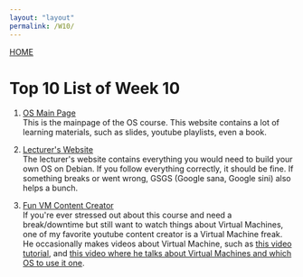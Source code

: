 ```yaml
---
layout: "layout"
permalink: /W10/
---
```


[HOME](../)

# Top 10 List of Week 10

1. [OS Main Page](https://os.vlsm.org/)<br>
This is the mainpage of the OS course. This website contains a lot of learning materials, such as slides, youtube playlists, even a book.

2. [Lecturer's Website](https://osp4diss.vlsm.org/)<br>
The lecturer's website contains everything you would need to build your own OS on Debian. If you follow everything correctly, it should be fine. If something breaks or went wrong, GSGS (Google sana, Google sini) also helps a bunch.

3. [Fun VM Content Creator](https://www.youtube.com/user/SomeOrdinaryGamers)<br>
If you're ever stressed out about this course and need a break/downtime but still want to watch things about Virtual Machines, one of my favorite youtube content creator is a Virtual Machine freak. He occasionally makes videos about Virtual Machine, such as [this video tutorial](https://youtu.be/BNLnTCqUMyY), and [this video where he talks about Virtual Machines and which OS to use it one](https://youtu.be/9JWkNLSeBCE).